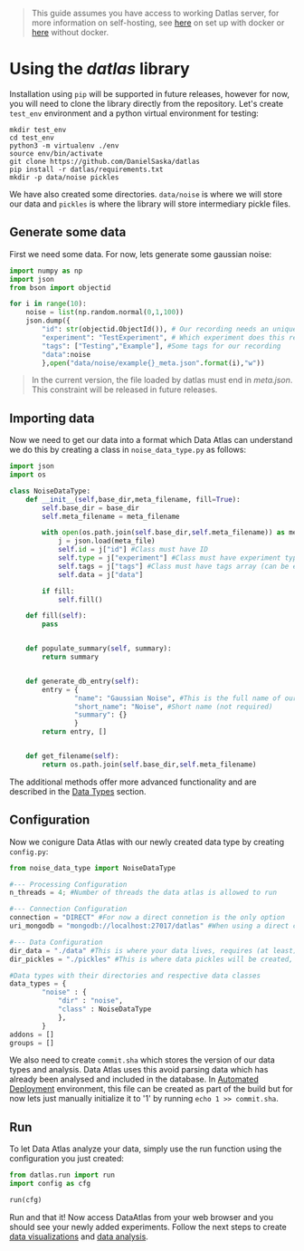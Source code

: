 > This guide assumes you have access to working Datlas server, for more information on self-hosting, see [here](quick-start.md) on set up with docker or [here](quick-start-no-docker.md) without docker.
# Using the *datlas* library
Installation using `pip` will be supported in future releases, however for now, you will need to clone the library directly from the repository.
Let's create `test_env` environment and a python virtual environment for testing:
```console 
mkdir test_env
cd test_env
python3 -m virtualenv ./env
source env/bin/activate
git clone https://github.com/DanielSaska/datlas
pip install -r datlas/requirements.txt
mkdir -p data/noise pickles
```
We have also created some directories. `data/noise` is where we will store our data and `pickles` is where the library will store intermediary pickle files.

## Generate some data
First we need some data. For now, lets generate some gaussian noise:
```python
import numpy as np
import json
from bson import objectid

for i in range(10):
    noise = list(np.random.normal(0,1,100))
    json.dump({
        "id": str(objectid.ObjectId()), # Our recording needs an unique ID
        "experiment": "TestExperiment", # Which experiment does this recording belong to
        "tags": ["Testing","Example"], #Some tags for our recording
        "data":noise
        },open("data/noise/example{}_meta.json".format(i),"w"))
```
> In the current version, the file loaded by datlas must end in *meta.json*. This constraint will be released in future releases.

## Importing data
Now we need to get our data into a format which Data Atlas can understand we do this by creating a class in `noise_data_type.py` as follows:

```python
import json
import os

class NoiseDataType:
    def __init__(self,base_dir,meta_filename, fill=True):
        self.base_dir = base_dir
        self.meta_filename = meta_filename

        with open(os.path.join(self.base_dir,self.meta_filename)) as meta_file:
            j = json.load(meta_file)
            self.id = j["id"] #Class must have ID
            self.type = j["experiment"] #Class must have experiment type
            self.tags = j["tags"] #Class must have tags array (can be empty)
            self.data = j["data"]

        if fill:
            self.fill()

    def fill(self):
        pass


    def populate_summary(self, summary):
        return summary


    def generate_db_entry(self):
        entry = {
                "name": "Gaussian Noise", #This is the full name of our data type
                "short_name": "Noise", #Short name (not required)
                "summary": {}
                }
        return entry, []


    def get_filename(self):
        return os.path.join(self.base_dir,self.meta_filename)
```
The additional methods offer more advanced functionality and are described in the [Data Types](/data-types.md) section.

## Configuration

Now we conigure Data Atlas with our newly created data type by creating `config.py`:
```python
from noise_data_type import NoiseDataType

#--- Processing Configuration
n_threads = 4; #Number of threads the data atlas is allowed to run

#--- Connection Configuration
connection = "DIRECT" #For now a direct connetion is the only option
uri_mongodb = "mongodb://localhost:27017/datlas" #When using a direct connection, provide mongodb uri

#--- Data Configuration
dir_data = "./data" #This is where your data lives, requires (at least) read-only access
dir_pickles = "./pickles" #This is where data pickles will be created, requires read-write access

#Data types with their directories and respective data classes
data_types = {
        "noise" : {
            "dir" : "noise",
            "class" : NoiseDataType
            },
        }
addons = []
groups = []
```
We also need to create `commit.sha` which stores the version of our data types and analysis. Data Atlas uses this avoid parsing data which has already been analysed and included in the database. In [Automated Deployment](automated-deployment.md) environment, this file can be created as part of the build but for now lets just manually initialize it to '1' by running `echo 1 >> commit.sha`.


## Run
To let Data Atlas analyze your data, simply use the run function using the configuration you just created:

```python
from datlas.run import run
import config as cfg

run(cfg)
```

Run and that it! Now access DataAtlas from your web browser and you should see your newly added experiments. Follow the next steps to create [data visualizations](example-visualizaiton.md) and [data analysis](example-analysis.md).





